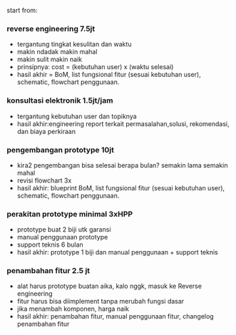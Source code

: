 start from:
### reverse engineering 7.5jt
- tergantung tingkat kesulitan dan waktu
- makin ndadak makin mahal
- makin sulit makin naik
- prinsipnya: cost = (kebutuhan user) x (waktu selesai)
- hasil akhir = BoM, list fungsional fitur (sesuai kebutuhan user), schematic, flowchart penggunaan.

### konsultasi elektronik 1.5jt/jam
- tergantung kebutuhan user dan topiknya
- hasil akhir:engineering report terkait permasalahan,solusi, rekomendasi, dan biaya perkiraan
### pengembangan prototype 10jt
- kira2 pengembangan bisa selesai berapa bulan? semakin lama semakin mahal
- revisi flowchart 3x
- hasil akhir: blueprint BoM, list fungsional fitur (sesuai kebutuhan user), schematic, flowchart penggunaan.
### perakitan prototype minimal 3xHPP
- prototype buat 2 biji utk garansi 
- manual penggunaan prototype 
- support teknis 6 bulan
- hasil akhir: prototype 1 biji dan manual penggunaan + support teknis
### penambahan fitur 2.5 jt
- alat harus prototype buatan aika, kalo nggk, masuk ke Reverse engineering
- fitur harus bisa diimplement tanpa merubah fungsi dasar
- jika menambah komponen, harga naik
- hasil akhir: penambahan fitur, manual penggunaan fitur, changelog penambahan fitur